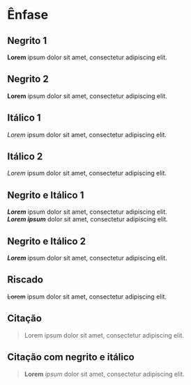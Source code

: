 # Ênfase

## Negrito 1
**Lorem** ipsum dolor sit amet, consectetur adipiscing elit.

## Negrito 2
__Lorem__ ipsum dolor sit amet, consectetur adipiscing elit.

## Itálico 1
*Lorem* ipsum dolor sit amet, consectetur adipiscing elit.

## Itálico 2
_Lorem_ ipsum dolor sit amet, consectetur adipiscing elit.

## Negrito e Itálico 1
***Lorem*** ipsum dolor sit amet, consectetur adipiscing elit.  
**_Lorem ipsum_** dolor sit amet, consectetur adipiscing elit.

## Negrito e Itálico 2 
__*Lorem*__ ipsum dolor sit amet, consectetur adipiscing elit.

## Riscado
~~Lorem~~ ipsum dolor sit amet, consectetur adipiscing elit.

## Citação
> Lorem ipsum dolor sit amet, consectetur adipiscing elit.

## Citação com negrito e itálico
> **Lorem** _ipsum_ dolor sit amet, consectetur adipiscing elit.
